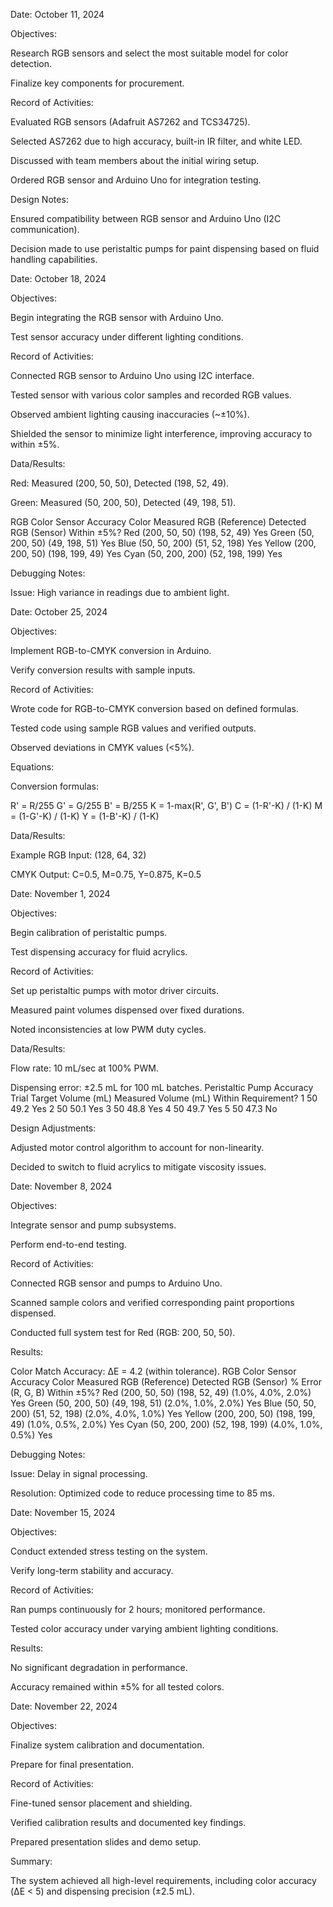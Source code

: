 Date: October 11, 2024

Objectives:

Research RGB sensors and select the most suitable model for color detection.

Finalize key components for procurement.

Record of Activities:

Evaluated RGB sensors (Adafruit AS7262 and TCS34725).

Selected AS7262 due to high accuracy, built-in IR filter, and white LED.

Discussed with team members about the initial wiring setup.

Ordered RGB sensor and Arduino Uno for integration testing.

Design Notes:

Ensured compatibility between RGB sensor and Arduino Uno (I2C communication).

Decision made to use peristaltic pumps for paint dispensing based on fluid handling capabilities.



Date: October 18, 2024

Objectives:

Begin integrating the RGB sensor with Arduino Uno.

Test sensor accuracy under different lighting conditions.

Record of Activities:

Connected RGB sensor to Arduino Uno using I2C interface.

Tested sensor with various color samples and recorded RGB values.

Observed ambient lighting causing inaccuracies (~±10%).

Shielded the sensor to minimize light interference, improving accuracy to within ±5%.

Data/Results:

Red: Measured (200, 50, 50), Detected (198, 52, 49).

Green: Measured (50, 200, 50), Detected (49, 198, 51).

RGB Color Sensor Accuracy
Color
Measured RGB (Reference)
Detected RGB (Sensor)
Within ±5%?
Red
(200, 50, 50)
(198, 52, 49)
Yes
Green
(50, 200, 50)
(49, 198, 51)
Yes
Blue
(50, 50, 200)
(51, 52, 198)
Yes
Yellow
(200, 200, 50)
(198, 199, 49)
Yes
Cyan
(50, 200, 200)
(52, 198, 199)
Yes

Debugging Notes:

Issue: High variance in readings due to ambient light.


Date: October 25, 2024

Objectives:

Implement RGB-to-CMYK conversion in Arduino.

Verify conversion results with sample inputs.

Record of Activities:

Wrote code for RGB-to-CMYK conversion based on defined formulas.

Tested code using sample RGB values and verified outputs.

Observed deviations in CMYK values (<5%).

Equations:

Conversion formulas:

R' = R/255
G' = G/255
B' = B/255
K = 1-max(R', G', B')
C = (1-R'-K) / (1-K)
M = (1-G'-K) / (1-K)
Y = (1-B'-K) / (1-K)

Data/Results:

Example RGB Input: (128, 64, 32)

CMYK Output: C=0.5, M=0.75, Y=0.875, K=0.5



Date: November 1, 2024

Objectives:

Begin calibration of peristaltic pumps.

Test dispensing accuracy for fluid acrylics.

Record of Activities:

Set up peristaltic pumps with motor driver circuits.

Measured paint volumes dispensed over fixed durations.

Noted inconsistencies at low PWM duty cycles.

Data/Results:

Flow rate: 10 mL/sec at 100% PWM.

Dispensing error: ±2.5 mL for 100 mL batches.
Peristaltic Pump Accuracy
Trial
Target Volume (mL)
Measured Volume (mL)
Within Requirement?
1
50
49.2
Yes
2
50
50.1
Yes
3
50
48.8
Yes
4
50
49.7
Yes
5
50
47.3
No



Design Adjustments:

Adjusted motor control algorithm to account for non-linearity.

Decided to switch to fluid acrylics to mitigate viscosity issues.



Date: November 8, 2024

Objectives:

Integrate sensor and pump subsystems.

Perform end-to-end testing.

Record of Activities:

Connected RGB sensor and pumps to Arduino Uno.

Scanned sample colors and verified corresponding paint proportions dispensed.

Conducted full system test for Red (RGB: 200, 50, 50).

Results:

Color Match Accuracy: ΔE = 4.2 (within tolerance).
RGB Color Sensor Accuracy
Color
Measured RGB (Reference)
Detected RGB (Sensor)
% Error (R, G, B)
Within ±5%?
Red
(200, 50, 50)
(198, 52, 49)
(1.0%, 4.0%, 2.0%)
Yes
Green
(50, 200, 50)
(49, 198, 51)
(2.0%, 1.0%, 2.0%)
Yes
Blue
(50, 50, 200)
(51, 52, 198)
(2.0%, 4.0%, 1.0%)
Yes
Yellow
(200, 200, 50)
(198, 199, 49)
(1.0%, 0.5%, 2.0%)
Yes
Cyan
(50, 200, 200)
(52, 198, 199)
(4.0%, 1.0%, 0.5%)
Yes



Debugging Notes:

Issue: Delay in signal processing.

Resolution: Optimized code to reduce processing time to 85 ms.



Date: November 15, 2024

Objectives:

Conduct extended stress testing on the system.

Verify long-term stability and accuracy.

Record of Activities:

Ran pumps continuously for 2 hours; monitored performance.

Tested color accuracy under varying ambient lighting conditions.

Results:

No significant degradation in performance.

Accuracy remained within ±5% for all tested colors.



Date: November 22, 2024

Objectives:

Finalize system calibration and documentation.

Prepare for final presentation.

Record of Activities:

Fine-tuned sensor placement and shielding.

Verified calibration results and documented key findings.

Prepared presentation slides and demo setup.

Summary:

The system achieved all high-level requirements, including color accuracy (ΔE < 5) and dispensing precision (±2.5 mL).


